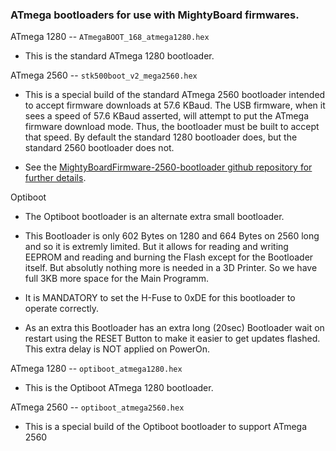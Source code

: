 ### ATmega bootloaders for use with MightyBoard firmwares.

ATmega 1280 -- `ATmegaBOOT_168_atmega1280.hex`

* This is the standard ATmega 1280 bootloader.

ATmega 2560 -- `stk500boot_v2_mega2560.hex`

* This is a special build of the standard ATmega 2560 bootloader intended to
  accept firmware downloads at 57.6 KBaud.  The USB firmware, when it sees a
  speed of 57.6 KBaud asserted, will attempt to put the ATmega firmware download
  mode.  Thus, the bootloader must be built to accept that speed.  By default
  the standard 1280 bootloader does, but the standard 2560 bootloader does not.

* See the [MightyBoardFirmware-2560-bootloader github repository for further
  details](https://github.com/dcnewman/MightyBoardFirmware-2560-bootloader).

Optiboot

* The Optiboot bootloader is an alternate extra small bootloader.

* This Bootloader is only 602 Bytes on 1280 and 664 Bytes on 2560 long and so
  it is extremly limited. But it allows for reading and writing EEPROM and
  reading and burning the Flash except for the Bootloader itself. But absolutly
  nothing more is needed in a 3D Printer. So we have full 3KB more space for
  the Main Programm.

* It is MANDATORY to set the H-Fuse to 0xDE for this bootloader to
  operate correctly.

* As an extra this Bootloader has an extra long (20sec) Bootloader
  wait on restart using the RESET Button to make it easier to get
  updates flashed. This extra delay is NOT applied on PowerOn.

ATmega 1280 -- `optiboot_atmega1280.hex`

* This is the Optiboot ATmega 1280 bootloader.

ATmega 2560 -- `optiboot_atmega2560.hex`

* This is a special build of the Optiboot bootloader to support ATmega 2560
